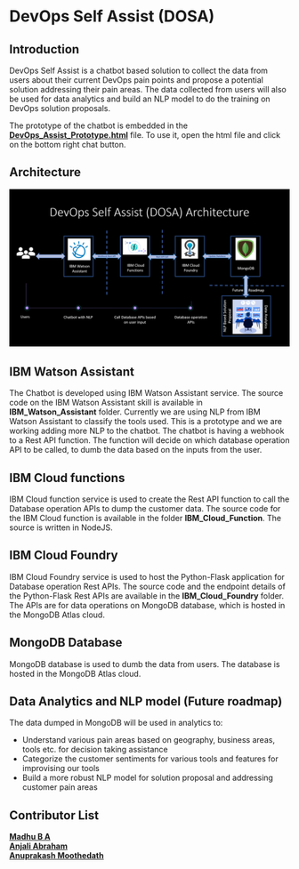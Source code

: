 # DevOps Self Assist (DOSA)

## Introduction
DevOps Self Assist is a chatbot based solution to collect the data from users about their current DevOps pain points and propose a potential solution addressing their pain areas. The data collected from users will also be used for data analytics and build an NLP model to do the training on DevOps solution proposals.

The prototype of the chatbot is embedded in the <a href="./DevOps_Assist_Prototype.html"><b>DevOps_Assist_Prototype.html</b></a> file.  To use it, open the html file and click on the bottom right chat button.

## Architecture
<img src="./DOSA_Architecture.png" alt="DOSA Architecture"/>

## IBM Watson Assistant
The Chatbot is developed using IBM Watson Assistant service. The source code on the IBM Watson Assistant skill is available in <b>IBM_Watson_Assistant</b> folder. Currently we are using NLP from IBM Watson Assistant to classify the tools used.  This is a prototype and we are working adding more NLP to the chatbot.  The chatbot is having a webhook to a Rest API function.  The function will decide on which database operation API to be called, to dumb the data based on the inputs from the user.

## IBM Cloud functions
IBM Cloud function service is used to create the Rest API function to call the Database operation APIs to dump the customer data.  The source code for the IBM Cloud function is available in the folder <b>IBM_Cloud_Function</b>.  The source is written in NodeJS.

## IBM Cloud Foundry
IBM Cloud Foundry service is used to host the Python-Flask application for Database operation Rest APIs. The source code and the endpoint details of the Python-Flask Rest APIs are available in the <b>IBM_Cloud_Foundry</b> folder. The APIs are for data operations on MongoDB database, which is hosted in the MongoDB Atlas cloud.

## MongoDB Database
MongoDB database is used to dumb the data from users.  The database is hosted in the MongoDB Atlas cloud.

## Data Analytics and NLP model (Future roadmap)
The data dumped in MongoDB will be used in analytics to:
* Understand various pain areas based on geography, business areas, tools etc. for decision taking assistance
* Categorize the customer sentiments for various tools and features for improvising our tools
* Build a more robust NLP model for solution proposal and addressing customer pain areas

## Contributor List
<b>[Madhu B A](mailto:madhu.b.a@in.ibm.com?subject=[GitHub]%20DOSA%20-%20DevOps%20Self%20Assist)</b></br>
<b>[Anjali Abraham](mailto:anjaabr1@in.ibm.com?subject=[GitHub]%20DOSA%20-%20DevOps%20Self%20Assist)</b></br>
<b>[Anuprakash Moothedath](mailto:anuprakash.moothedath@ibm.com?subject=[GitHub]%20DOSA%20-%20DevOps%20Self%20Assist)</b> 
